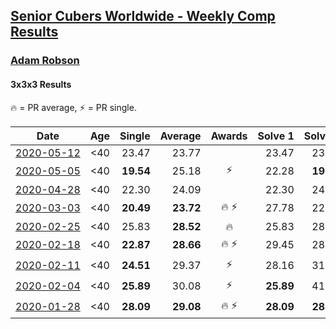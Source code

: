 <style>table {white-space: nowrap;}</style>

## [Senior Cubers Worldwide - Weekly Comp Results](/scw-comp/results/)
### [Adam Robson](README.md)
#### 3x3x3 Results

<span style="white-space: nowrap;">🔥 = PR average</span>, <span style="white-space: nowrap;">⚡ = PR single</span>.

| Date | Age | Single | Average | Awards | Solve 1 | Solve 2 | Solve 3 | Solve 4 | Solve 5 | Video |
| :--: | :--: | --: | --: | :--: | --: | --: | --: | --: | --: | :-- |
| [2020-05-12](../../results/333/2020-05-12.md) | <40 | 23.47 | 23.77 |  | 23.47 | 23.83 | 23.94 | 23.54 | 27.65 | [Link](https://www.facebook.com/events/546188069600739/permalink/547855982767281/) |
| [2020-05-05](../../results/333/2020-05-05.md) | <40 | **19.54** | 25.18 | ⚡ | 22.28 | **19.54** | 28.77 | 29.30 | 24.48 | [Link](https://www.facebook.com/events/3313106775587396/permalink/3318006955097378/) |
| [2020-04-28](../../results/333/2020-04-28.md) | <40 | 22.30 | 24.09 |  | 22.30 | 24.32 | 25.29 | 35.30 | 22.65 | [Link](https://www.facebook.com/events/535188653858103/permalink/536943720349263/) |
| [2020-03-03](../../results/333/2020-03-03.md) | <40 | **20.49** | **23.72** | 🔥 ⚡ | 27.78 | 22.56 | 27.17 | 21.42 | **20.49** | [Link](https://www.facebook.com/events/241721610185997/permalink/244428349915323/) |
| [2020-02-25](../../results/333/2020-02-25.md) | <40 | 25.83 | **28.52** | 🔥 | 25.83 | 28.38 | 29.49 | 27.69 | DNF | [Link](https://www.facebook.com/events/196320811461109/permalink/198125244613999/) |
| [2020-02-18](../../results/333/2020-02-18.md) | <40 | **22.87** | **28.66** | 🔥 ⚡ | 29.45 | 28.55 | 30.21 | **22.87** | 27.97 | [Link](https://www.facebook.com/events/2558750947697073/permalink/2562510477321120/) |
| [2020-02-11](../../results/333/2020-02-11.md) | <40 | **24.51** | 29.37 | ⚡ | 28.16 | 31.97 | 32.39 | 27.99 | **24.51** | [Link](https://www.facebook.com/events/616423959107229/permalink/617588112324147/) |
| [2020-02-04](../../results/333/2020-02-04.md) | <40 | **25.89** | 30.08 | ⚡ | **25.89** | 41.29 | 29.30 | 29.96 | 30.97 | [Link](https://www.facebook.com/groups/1604105099735401/permalink/2138737352938837/) |
| [2020-01-28](../../results/333/2020-01-28.md) | <40 | **28.09** | **29.08** | 🔥 ⚡ | **28.09** | **28.09** | 31.06 | - | - | [Link](https://www.facebook.com/100005428097972/videos/1273943639463227/) |


<!-- Global site tag (gtag.js) - Google Analytics -->
<script async src="https://www.googletagmanager.com/gtag/js?id=UA-86348435-3"></script>
<script>window.dataLayer = window.dataLayer || []; function gtag() {dataLayer.push(arguments);} gtag('js', new Date()); gtag('config', 'UA-86348435-3');</script>
